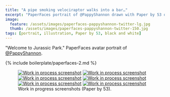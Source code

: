 ```yaml
---
title: "A pipe smoking velociraptor walks into a bar…"
excerpt: "PaperFaces portrait of @PappyShannon drawn with Paper by 53 on an iPad."
image: 
  feature: /assets/images/paperfaces-pappyshannon-twitter-lg.jpg
  thumb: /assets/images/paperfaces-pappyshannon-twitter-150.jpg
tags: [portrait, illustration, Paper by 53, black and white]
---
```


"Welcome to Jurassic Park." PaperFaces avatar portrait of <a href="http://twitter.com/PappyShannon">@PappyShannon</a>.

{% include boilerplate/paperfaces-2.md %}

<figure class="half">
	<a href="{{ site.url }}/assets/images/paperfaces-pappyshannon-process-1-lg.jpg"><img src="{{ site.url }}/assets/images/paperfaces-pappyshannon-process-1-600.jpg" alt="Work in process screenshot"></a>
	<a href="{{ site.url }}/assets/images/paperfaces-pappyshannon-process-2-lg.jpg"><img src="{{ site.url }}/assets/images/paperfaces-pappyshannon-process-2-600.jpg" alt="Work in process screenshot"></a>
	<a href="{{ site.url }}/assets/images/paperfaces-pappyshannon-process-3-lg.jpg"><img src="{{ site.url }}/assets/images/paperfaces-pappyshannon-process-3-600.jpg" alt="Work in process screenshot"></a>
	<a href="{{ site.url }}/assets/images/paperfaces-pappyshannon-process-4-lg.jpg"><img src="{{ site.url }}/assets/images/paperfaces-pappyshannon-process-4-600.jpg" alt="Work in process screenshot"></a>
	<a href="{{ site.url }}/assets/images/paperfaces-pappyshannon-process-5-lg.jpg"><img src="{{ site.url }}/assets/images/paperfaces-pappyshannon-process-5-600.jpg" alt="Work in process screenshot"></a>
	<a href="{{ site.url }}/assets/images/paperfaces-pappyshannon-process-6-lg.jpg"><img src="{{ site.url }}/assets/images/paperfaces-pappyshannon-process-6-600.jpg" alt="Work in process screenshot"></a>
	<figcaption>Work in progress screenshots (Paper by 53).</figcaption>
</figure>